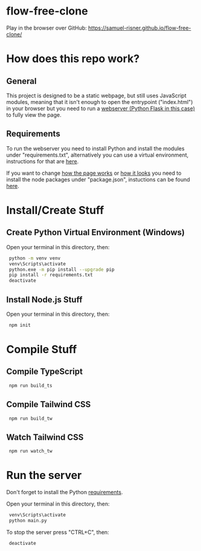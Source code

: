 # flow-free-clone

 Play in the browser over GitHub: https://samuel-risner.github.io/flow-free-clone/
 
# How does this repo work?
 ## General
  This project is designed to be a static webpage, but still uses JavaScript modules, meaning that it isn't enough to open the entrypoint ("index.html") in your browser but you need to run a [webserver (Python Flask in this case)](#run-the-server) to fully view the page.
 
 ## Requirements
  To run the webserver you need to install Python and install the modules under "requirements.txt", alternatively you can use a virtual environment, instructions for that are [here](#create-python-virtual-environment-windows).
  
  If you want to change [how the page works](#compile-typescript) or [how it looks](#compile-tailwind-css) you need to install the node packages under "package.json", instuctions can be found [here](#install-nodejs-stuff).

# Install/Create Stuff

 ## Create Python Virtual Environment (Windows)
  Open your terminal in this directory, then:

  ```sh
   python -m venv venv
   venv\Scripts\activate
   python.exe -m pip install --upgrade pip
   pip install -r requirements.txt
   deactivate
  ```

 ## Install Node.js Stuff
  Open your terminal in this directory, then:

  ```sh
   npm init
  ```

# Compile Stuff

 ## Compile TypeScript 
  ```sh
   npm run build_ts
  ``` 

 ## Compile Tailwind CSS
  ```sh
   npm run build_tw
  ```

 ## Watch Tailwind CSS
 ```sh
  npm run watch_tw
 ```

# Run the server
 Don't forget to install the Python [requirements](#create-python-virtual-environment-windows).

 Open your terminal in this directory, then:

 ```sh 
  venv\Scripts\activate
  python main.py
 ```

 To stop the server press "CTRL+C", then:
  
  ```sh
   deactivate
  ```
